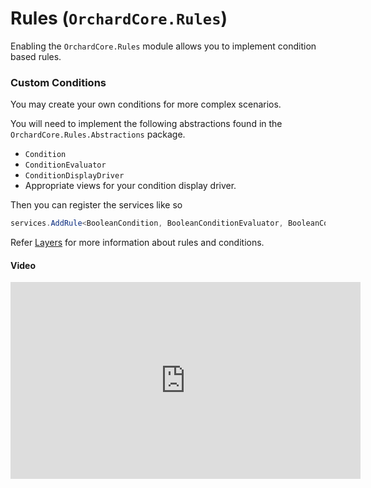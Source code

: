 # Rules (`OrchardCore.Rules`)

Enabling the `OrchardCore.Rules` module allows you to implement condition based rules.

### Custom Conditions

You may create your own conditions for more complex scenarios.

You will need to implement the following abstractions found in the `OrchardCore.Rules.Abstractions` package.

- `Condition`
- `ConditionEvaluator`
- `ConditionDisplayDriver`
- Appropriate views for your condition display driver.

Then you can register the services like so

``` csharp
services.AddRule<BooleanCondition, BooleanConditionEvaluator, BooleanConditionDisplayDriver>();
```

Refer [Layers](../Layers/README.md) for more information about rules and conditions.

#### Video

<iframe width="560" height="315" src="https://www.youtube-nocookie.com/embed/Iq6VbXZg0B0" frameborder="0" allow="accelerometer; autoplay; encrypted-media; gyroscope; picture-in-picture" allowfullscreen></iframe>

